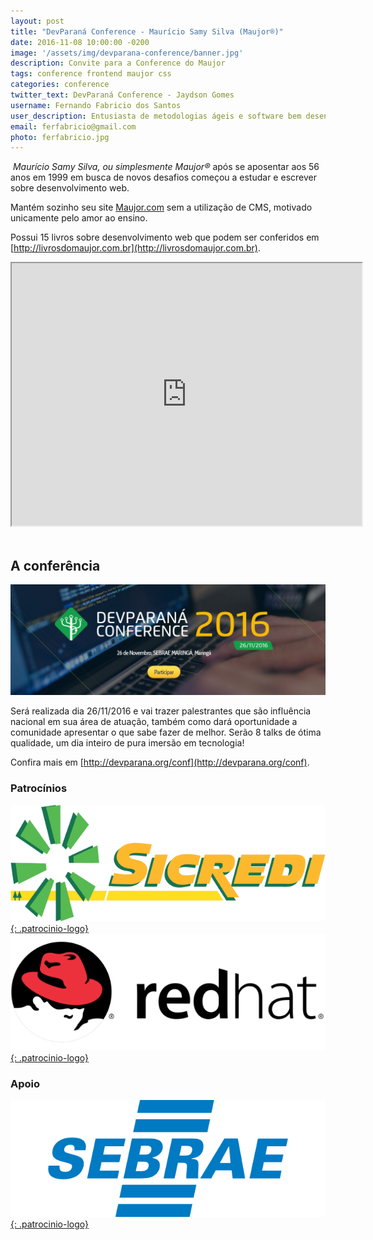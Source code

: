 ```yaml
---
layout: post
title: "DevParaná Conference - Maurício Samy Silva (Maujor®)"
date: 2016-11-08 10:00:00 -0200
image: '/assets/img/devparana-conference/banner.jpg'
description: Convite para a Conference do Maujor
tags: conference frontend maujor css
categories: conference
twitter_text: DevParaná Conference - Jaydson Gomes
username: Fernando Fabricio dos Santos
user_description: Entusiasta de metodologias ágeis e software bem desenvolvido!
email: ferfabricio@gmail.com
photo: ferfabricio.jpg
---
```

​
*Maurício Samy Silva, ou simplesmente Maujor®* após se aposentar aos 56 anos em 1999 em busca de novos desafios começou a estudar e escrever sobre desenvolvimento web.

Mantém sozinho seu site [Maujor.com](http://www.maujor.com/) sem a utilização de CMS, motivado unicamente pelo amor ao ensino.

Possui 15 livros sobre desenvolvimento web que podem ser conferidos em [http://livrosdomaujor.com.br](http://livrosdomaujor.com.br).

<iframe width="560" height="420" src="http://www.youtube.com/embed/GfFsnZPil-I?color=white&theme=light"></iframe>
​

## A conferência
[![DevParaná Conference 2016](/assets/img/posts/devparana-conference/banner.png)](http://devparana.org/conf)

Será realizada dia 26/11/2016 e vai trazer palestrantes que são influência nacional em sua área de atuação, também como dará oportunidade a comunidade apresentar o que sabe fazer de melhor.
Serão 8 talks de ótima qualidade, um dia inteiro de pura imersão em tecnologia!

Confira mais em [http://devparana.org/conf](http://devparana.org/conf).

### Patrocínios
[![Sicredi](/assets/img/posts/devparana-conference/sicredi.png){: .patrocinio-logo}](https://www.sicredi.com.br)
[![RedHat](/assets/img/posts/devparana-conference/redhat.png){: .patrocinio-logo}](https://www.redhat.com)

### Apoio
[![Sebrae](/assets/img/posts/devparana-conference/sebrae.png){: .patrocinio-logo}](http://www.sebraepr.com.br/)